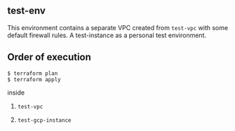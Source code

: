 ## test-env

This environment contains a separate VPC created from `test-vpc` with some default firewall rules. A test-instance as a personal test environment.

## Order of execution

```
$ terraform plan
$ terraform apply
```

inside 

1. `test-vpc`

2. `test-gcp-instance`
